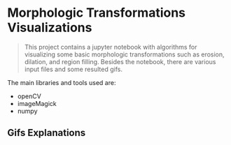 # Morphologic Transformations Visualizations

> This project contains a jupyter notebook with algorithms for visualizing some basic morphologic transformations such as erosion, dilation, and region filling. Besides the notebook, there are various input files and some resulted gifs. 

The main libraries and tools used are:
- openCV
- imageMagick
- numpy



## Gifs Explanations